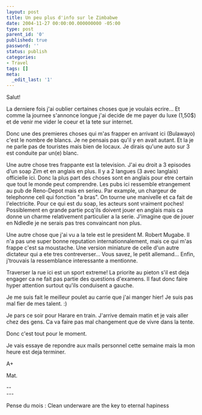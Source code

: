 ```yaml
---
layout: post
title: Un peu plus d'info sur le Zimbabwe
date: 2004-11-27 00:00:00.000000000 -05:00
type: post
parent_id: '0'
published: true
password: ''
status: publish
categories:
- Travel
tags: []
meta:
  _edit_last: '1'
---
```

<p>Salut!</p>
<p>La derniere fois j'ai oublier certaines choses que je voulais ecrire... Et comme la journee s'annonce longue j'ai decide de me payer du luxe (1,50$) et de venir me vider le coeur et la tete sur internet.</p>
<p><!--more--></p>
<p>Donc une des premieres choses qui m'as frapper en arrivant ici (Bulawayo) c'est le nombre de blancs. Je ne pensais pas qu'il y en avait autant. Et la je ne parle pas de touristes mais bien de locaux. Je dirais qu'une auto sur 3 est conduite par un(e) blanc.</p>
<p>Une autre chose tres frappante est la television. J'ai eu droit a 3 episodes d'un soap Zim et en anglais en plus. Il y a 2 langues (3 avec langlais) officielle ici. Donc la plus part des choses sont en anglais pour etre certain que tout le monde peut comprendre. Les pubs ici ressemble etrangement au pub de Reno-Depot mais en serieu. Par example, un chargeur de telephonne cell qui fonction "a bras". On tourne une manivelle et ca fait de l'electricite. Pour ce qui est du soap, les acteurs sont vraiment poches! Possiblement en grande partie pcq'ils doivent jouer en anglais mais ca donne un charme relativement particulier a la serie. J'imagine que de jouer en Ndledle je ne serais pas tres convaincant non plus.</p>
<p>Une autre chose que j'ai vu a la tele est le president M. Robert Mugabe. Il n'a pas une super bonne reputation internationnalement, mais ce qui m'as frappe c'est sa moustache. Une version miniature de celle d'un autre dictateur qui a ete tres contreverser... Vous savez, le petit allemand... Enfin, j'trouvais la ressemblance interessante a mentionne.</p>
<p>Traverser la rue ici est un sport extreme! La priorite au pieton s'il est deja engager ca ne fait pas partie des questions d'examens. Il faut donc faire hyper attention surtout qu'ils conduisent a gauche.</p>
<p>Je me suis fait le meilleur poulet au carrie que j'ai manger hier! Je suis pas mal fier de mes talent. :)</p>
<p>Je pars ce soir pour Harare en train. J'arrive demain matin et je vais aller chez des gens. Ca va faire pas mal changement que de vivre dans la tente.</p>
<p>Donc c'est tout pour le moment.</p>
<p>Je vais essaye de repondre aux mails personnel cette semaine mais la mon heure est deja terminer.</p>
<p>A+</p>
<p>Mat.</p>
<p>--<br />
---
  
Pense du mois : Clean underware are the key to eternal hapiness